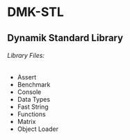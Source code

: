 # DMK-STL
## Dynamik Standard Library

###### Library Files:
- Assert
- Benchmark
- Console
- Data Types
- Fast String
- Functions
- Matrix
- Object Loader
